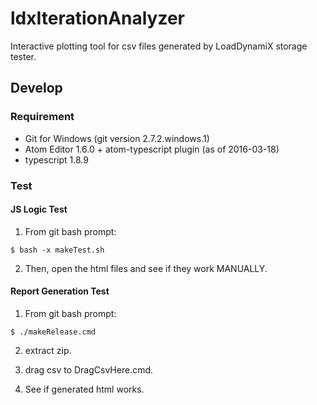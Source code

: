 # ldxIterationAnalyzer
Interactive plotting tool for csv files generated by LoadDynamiX storage tester.

## Develop

### Requirement

- Git for Windows (git version 2.7.2.windows.1)
- Atom Editor 1.6.0 + atom-typescript plugin (as of 2016-03-18)
- typescript 1.8.9

### Test

#### JS Logic Test

1) From git bash prompt:
```
$ bash -x makeTest.sh
```
2) Then, open the html files and see if they work MANUALLY.

#### Report Generation Test

1) From git bash prompt:
```
$ ./makeRelease.cmd
```
2) extract zip.

3) drag csv to DragCsvHere.cmd.

4) See if generated html works.

